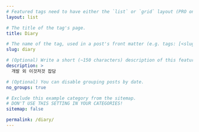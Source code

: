 ```yaml
---
# Featured tags need to have either the `list` or `grid` layout (PRO only).
layout: list

# The title of the tag's page.
title: Diary

# The name of the tag, used in a post's front matter (e.g. tags: [<slug>]).
slug: diary

# (Optional) Write a short (~150 characters) description of this featured tag.
description: >
  개발 외 이것저것 잡담

# (Optional) You can disable grouping posts by date.
no_groups: true

# Exclude this example category from the sitemap.
# DON'T USE THIS SETTING IN YOUR CATEGORIES!
sitemap: false

permalink: /diary/
---
```

